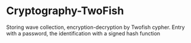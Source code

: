 # Cryptography-TwoFish
Storing wave collection, encryption-decryption by Twofish cypher. Entry with a password, the identification with a signed hash function

